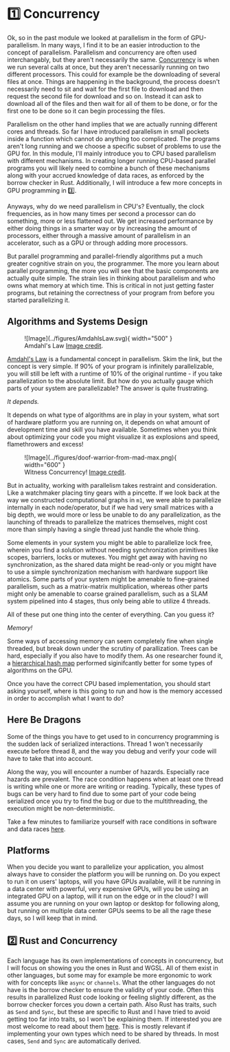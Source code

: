 # 1️⃣ Concurrency
Ok, so in the past module we looked at parallelism in the form of GPU-parallelism. In many ways, I find it
to be an easier introduction to the concept of parallelism. Parallelism and concurrency are often used
interchangably, but they aren't necessarily the same.
[Concurrency](https://en.wikipedia.org/wiki/Concurrency_(computer_science))
is when we run several calls at once,
but they aren't necessarily running on two different processors. This could for example be the downloading
of several files at once. Things are happening in the background, the process doesn't necessarily need to sit and
wait for the first file to download and then request the second file for download and so on. Instead it can ask to
download all of the files and then wait for all of them to be done, or for the first one to be done so it can begin
processing the files.

Parallelism on the other hand implies that we are actually running different cores and threads.
So far I have introduced parallelism in small pockets inside a function which cannot do anything
too complicated. The programs aren't long running and we choose a specific subset of problems to
use the GPU for. In this module, I'll mainly introduce you to CPU based parallelism with different
mechanisms. In creating longer running CPU-based parallel programs you will likely need to combine
a bunch of these mechanisms along with your accrued knowledge of data races, as enforced by the
borrow checker in Rust. Additionally, I will introduce a few more concepts in GPU programming in 3️⃣.

Anyways, why do we need parallelism in CPU's? Eventually, the clock frequencies, as in how many times
per second a processor can do something, more or less flattened out. We get increased performance by
either doing things in a smarter way or by increasing the amount of processors, either through
a massive amount of parallelism in an accelerator, such as a GPU or through adding more processors.

But parallel programming and parallel-friendly algorithms put a much greater cognitive strain on
you, the programmer. The more you learn about parallel programming, the more you will see that
the basic components are actually quite simple. The strain lies in thinking about
parallelism and who owns what memory at which time. This is critical in not just getting
faster programs, but retaining the correctness of your program from before you started parallelizing it.

## Algorithms and Systems Design

<figure markdown>
![Image](../figures/AmdahlsLaw.svg){ width="500" }
<figcaption>
Amdahl's Law
<a href="https://en.wikipedia.org/wiki/Amdahl%27s_law">
Image credit</a>.
</figcaption>
</figure>

[Amdahl's Law](https://en.wikipedia.org/wiki/Amdahl%27s_law) is a fundamental concept in parallelism.
Skim the link, but the concept is very simple. If 90% of your program is infinitely parallelizable,
you will still be left with a runtime of 10% of the original runtime - if you take parallelization to
the absolute limit. But how do you actually gauge which parts of your system are parallelizable?
The answer is quite frustrating.

*It depends.*

It depends on what type of algorithms are in play in your system, what sort of hardware platform
you are running on, it depends on what amount of development time and skill you have available.
Sometimes when you think about optimizing your code you might visualize it as explosions and
speed, flamethrowers and excess!

<figure markdown>
![Image](../figures/doof-warrior-from-mad-max.png){ width="600" }
<figcaption>
Witness Concurrency!
<a href="https://www.classicfm.com/discover-music/musicians-battle/doof-warrior-mad-max/">
Image credit</a>.
</figcaption>
</figure>

But in actuality, working with parallelism takes restraint and consideration. Like
a watchmaker placing tiny gears with a pincette. If we look back at the way we
constructed computational graphs in ```m1```, we were able to parallelize internally
in each node/operator, but if we had very small matrices with a big depth, we would
more or less be unable to do any parallelization, as the launching of threads to
parallelize the matrices themselves, might cost more than simply having a single
thread just handle the whole thing.

Some elements in your system you might be able to parallelize lock free, wherein
you find a solution without needing synchronization primitives like scopes,
barriers, locks or mutexes. You might get away with having no synchronization, as the
shared data might be read-only or you might have to use a simple synchronization
mechanism with hardware support like atomics.
Some parts of your system might be amenable to fine-grained parallelism,
such as a matrix-matrix multiplication, whereas other parts might only be
amenable to coarse grained parallelism, such as a SLAM system pipelined into
4 stages, thus only being able to utilize 4 threads.

All of these put one thing into the center of everything. Can you guess it?

*Memory!*

Some ways of accessing memory can seem completely fine when single threaded,
but break down under the scrutiny of parallization. Trees can be hard,
especially if you also have to modify them. As one researcher found it, a
[hierarchical hash map](https://www.researchgate.net/publication/354065094_Practical_Spatial_Hash_Map_Updates)
performed siginifcantly better for some types of algorithms on the GPU.

Once you have the correct CPU based implementation, you should start
asking yourself, where is this going to run and how is the memory
accessed in order to accomplish what I want to do?

## Here Be Dragons
Some of the things you have to get used to in concurrency programming is
the sudden lack of serialized interactions. Thread 1 won't necessarily
execute before thread 8, and the way you debug and verify your code
will have to take that into account.

Along the way, you will encounter a number of hazards. Especially race hazards are prevalent.
The race condition happens when at least one thread is writing while one or
more are writing or reading. Typically, these types of bugs can be very
hard to find due to some part of your code being serialized once you
try to find the bug or due to the multithreading, the execution might
be non-deterministic.

Take a few minutes to familiarize yourself with race conditions in
software and data races [here](https://en.wikipedia.org/wiki/Race_condition).

## Platforms
When you decide you want to parallelize your application, you almost
always have to consider the platform you will be running on. Do you
expect to run it on users' laptops, will you have GPUs available,
will it be running in a data center with powerful, very expensive
GPUs, will you be using an integrated GPU on a laptop, will
it run on the edge or in the cloud? I will assume you are running
on your own laptop or desktop for following along, but running on
multiple data center GPUs seems to be all the rage these days, so I will keep
that in mind.

## 2️⃣ Rust and Concurrency
Each language has its own implementations of concepts in concurrency, but I will focus on showing you the ones
in Rust and WGSL. All of them exist in other languages, but some may for example be more ergonomic to work with
for concepts like ```async``` or ```channels```. What the other languages do not have is the borrow checker to
ensure the validity of your code. Often this results in parallelized Rust code looking or feeling slightly
different, as the borrow checker forces you down a certain path. Also Rust has traits, such as ```Send```
and ```Sync```, but these are specific to Rust and I have tried to avoid getting too far into traits,
so I won't be explaining them. If interested you are most welcome to read about them
[here](https://doc.rust-lang.org/nomicon/send-and-sync.html).
This is mostly relevant if implementing your own types which need to be shared by threads. In most
cases, ```Send``` and ```Sync``` are automatically derived.
